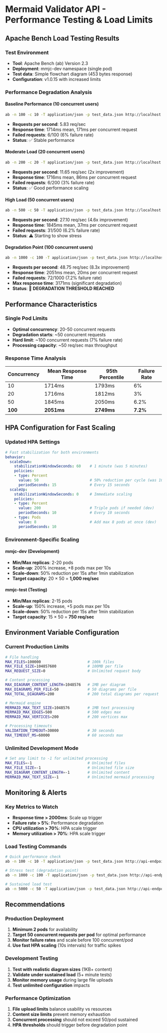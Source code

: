 # Mermaid Validator API - Performance Testing & Load Limits

## Apache Bench Load Testing Results

### Test Environment
- **Tool**: Apache Bench (ab) Version 2.3
- **Deployment**: mmjc-dev namespace (single pod)
- **Test data**: Simple flowchart diagram (453 bytes response)
- **Configuration**: v1.0.15 with increased limits

### Performance Degradation Analysis

#### Baseline Performance (10 concurrent users)
```bash
ab -n 100 -c 10 -T application/json -p test_data.json http://localhost:8086/api/v1/validate
```
- **Requests per second**: 5.83 req/sec
- **Response time**: 1714ms mean, 171ms per concurrent request
- **Failed requests**: 6/100 (6% failure rate)
- **Status**: ✅ Stable performance

#### Moderate Load (20 concurrent users)
```bash
ab -n 200 -c 20 -T application/json -p test_data.json http://localhost:8086/api/v1/validate
```
- **Requests per second**: 11.65 req/sec (2x improvement)
- **Response time**: 1716ms mean, 86ms per concurrent request
- **Failed requests**: 6/200 (3% failure rate)
- **Status**: ✅ Good performance scaling

#### High Load (50 concurrent users)
```bash
ab -n 500 -c 50 -T application/json -p test_data.json http://localhost:8086/api/v1/validate
```
- **Requests per second**: 27.10 req/sec (4.6x improvement)
- **Response time**: 1845ms mean, 37ms per concurrent request
- **Failed requests**: 31/500 (6.2% failure rate)
- **Status**: ⚠️ Starting to show stress

#### **Degradation Point (100 concurrent users)**
```bash
ab -n 1000 -c 100 -T application/json -p test_data.json http://localhost:8086/api/v1/validate
```
- **Requests per second**: 48.75 req/sec (8.3x improvement)
- **Response time**: 2051ms mean, 20ms per concurrent request
- **Failed requests**: 72/1000 (7.2% failure rate)
- **Max response time**: 3171ms (significant degradation)
- **Status**: 🔴 **DEGRADATION THRESHOLD REACHED**

## Performance Characteristics

### Single Pod Limits
- **Optimal concurrency**: 20-50 concurrent requests
- **Degradation starts**: ~50 concurrent requests
- **Hard limit**: ~100 concurrent requests (7% failure rate)
- **Processing capacity**: ~50 req/sec max throughput

### Response Time Analysis
| Concurrency | Mean Response Time | 95th Percentile | Failure Rate |
|-------------|-------------------|-----------------|--------------|
| 10          | 1714ms            | 1793ms          | 6%           |
| 20          | 1716ms            | 1812ms          | 3%           |
| 50          | 1845ms            | 2050ms          | 6.2%         |
| **100**     | **2051ms**        | **2749ms**      | **7.2%**     |

## HPA Configuration for Fast Scaling

### Updated HPA Settings
```yaml
# Fast stabilization for both environments
behavior:
  scaleDown:
    stabilizationWindowSeconds: 60    # 1 minute (was 5 minutes)
    policies:
    - type: Percent
      value: 50                       # 50% reduction per cycle (was 10%)
      periodSeconds: 15               # Every 15 seconds
  scaleUp:
    stabilizationWindowSeconds: 0     # Immediate scaling
    policies:
    - type: Percent
      value: 200                      # Triple pods if needed (dev)
      periodSeconds: 10               # Every 10 seconds
    - type: Pods
      value: 8                        # Add max 8 pods at once (dev)
      periodSeconds: 10
```

### Environment-Specific Scaling

#### mmjc-dev (Development)
- **Min/Max replicas**: 2-20 pods
- **Scale-up**: 200% increase, +8 pods max per 10s
- **Scale-down**: 50% reduction per 15s after 1min stabilization
- **Target capacity**: 20 × 50 = **1,000 req/sec**

#### mmjc-test (Testing)
- **Min/Max replicas**: 2-15 pods
- **Scale-up**: 150% increase, +5 pods max per 10s
- **Scale-down**: 50% reduction per 15s after 1min stabilization
- **Target capacity**: 15 × 50 = **750 req/sec**

## Environment Variable Configuration

### Current Production Limits
```bash
# File handling
MAX_FILES=100000                     # 100k files
MAX_FILE_SIZE=104857600              # 100MB per file
MAX_REQUEST_SIZE=0                   # Unlimited request body

# Content processing
MAX_DIAGRAM_CONTENT_LENGTH=1048576   # 1MB per diagram
MAX_DIAGRAMS_PER_FILE=50             # 50 diagrams per file
MAX_TOTAL_DIAGRAMS=200               # 200 total diagrams per request

# Mermaid engine
MERMAID_MAX_TEXT_SIZE=1048576        # 1MB text processing
MERMAID_MAX_EDGES=500                # 500 edges max
MERMAID_MAX_VERTICES=200             # 200 vertices max

# Processing timeouts
VALIDATION_TIMEOUT=30000             # 30 seconds
MAX_TIMEOUT_MS=60000                 # 60 seconds max
```

### Unlimited Development Mode
```bash
# Set any limit to -1 for unlimited processing
MAX_FILES=-1                         # Unlimited files
MAX_FILE_SIZE=-1                     # Unlimited file size
MAX_DIAGRAM_CONTENT_LENGTH=-1        # Unlimited content
MERMAID_MAX_TEXT_SIZE=-1             # Unlimited mermaid processing
```

## Monitoring & Alerts

### Key Metrics to Watch
- **Response time > 2000ms**: Scale up trigger
- **Failure rate > 5%**: Performance degradation
- **CPU utilization > 70%**: HPA scale trigger
- **Memory utilization > 70%**: HPA scale trigger

### Load Testing Commands
```bash
# Quick performance check
ab -n 100 -c 10 -T application/json -p test_data.json http://api-endpoint/validate

# Stress test (degradation point)
ab -n 1000 -c 100 -T application/json -p test_data.json http://api-endpoint/validate

# Sustained load test
ab -n 5000 -c 50 -T application/json -p test_data.json http://api-endpoint/validate
```

## Recommendations

### Production Deployment
1. **Minimum 2 pods** for availability
2. **Target 50 concurrent requests per pod** for optimal performance
3. **Monitor failure rates** and scale before 100 concurrent/pod
4. **Use fast HPA scaling** (10s intervals) for traffic spikes

### Development Testing
1. **Test with realistic diagram sizes** (1KB+ content)
2. **Validate under sustained load** (5+ minute tests)
3. **Monitor memory usage** during large file uploads
4. **Test unlimited configuration** impacts

### Performance Optimization
1. **File upload limits** balance usability vs resources
2. **Content size limits** prevent memory exhaustion
3. **Concurrent processing** should not exceed 50/pod sustained
4. **HPA thresholds** should trigger before degradation point